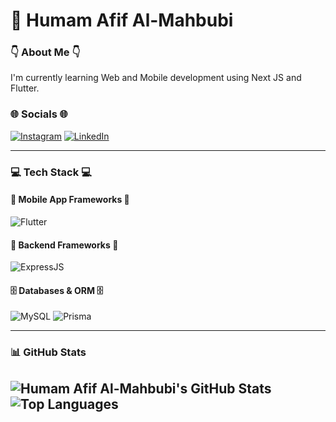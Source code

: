 
# 🌟 Humam Afif Al-Mahbubi

### 👇 About Me 👇
I'm currently learning Web and Mobile development using Next JS and Flutter.

### 🌐 Socials 🌐
[![Instagram](https://img.shields.io/badge/Instagram-E4405F?logo=instagram&logoColor=white)](https://instagram.com/humamafif__)
[![LinkedIn](https://img.shields.io/badge/LinkedIn-0A66C2?logo=linkedin&logoColor=white)](https://linkedin.com/in/humam-afif-al-mahbubi-98522024b/)

---

### 💻 Tech Stack 💻
#### 📱 Mobile App Frameworks 📱
![Flutter](https://img.shields.io/badge/Flutter-02569B?logo=flutter&logoColor=white)

#### 🚂 Backend Frameworks 🚂
![ExpressJS](https://img.shields.io/badge/ExpressJS-000000?logo=express&logoColor=white)

#### 🗄️ Databases & ORM 🗄️
![MySQL](https://img.shields.io/badge/MySQL-4479A1?logo=mysql&logoColor=white)
![Prisma](https://img.shields.io/badge/Prisma-2D3748?logo=prisma&logoColor=white)

---

### 📊 GitHub Stats
![Humam Afif Al-Mahbubi's GitHub Stats](https://github-readme-stats.vercel.app/api?username=humamafif&show_icons=true&theme=dark)
![Top Languages](https://github-readme-stats.vercel.app/api/top-langs/?username=humamafif&layout=compact&theme=dark)
---
